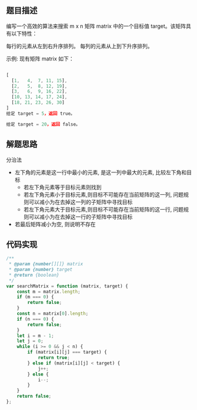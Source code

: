 ## 题目描述
编写一个高效的算法来搜索 m x n 矩阵 matrix 中的一个目标值 target。该矩阵具有以下特性：

每行的元素从左到右升序排列。
每列的元素从上到下升序排列。

示例:
现有矩阵 matrix 如下：
```js

[
  [1,   4,  7, 11, 15],
  [2,   5,  8, 12, 19],
  [3,   6,  9, 16, 22],
  [10, 13, 14, 17, 24],
  [18, 21, 23, 26, 30]
]
给定 target = 5，返回 true。

给定 target = 20，返回 false。
```
## 解题思路

分治法
-  左下角的元素是这一行中最小的元素, 是这一列中最大的元素, 比较左下角和目标
    - 若左下角元素等于目标元素则找到
    - 若左下角元素小于目标元素,则目标不可能存在当前矩阵的这一列, 问题规则可以减小为在去掉这一列的子矩阵中寻找目标
    - 若左下角元素大于目标元素,则目标不可能存在当前矩阵的这一行, 问题规则可以减小为在去掉这一行的子矩阵中寻找目标
- 若最后矩阵减小为空, 则说明不存在

## 代码实现

```js
/**
 * @param {number[][]} matrix
 * @param {number} target
 * @return {boolean}
 */
var searchMatrix = function (matrix, target) {
    const m = matrix.length;
    if (m === 0) {
        return false;
    }
    const n = matrix[0].length;
    if (n === 0) {
        return false;
    }
    let i = m - 1;
    let j = 0;
    while (i >= 0 && j < n) {
        if (matrix[i][j] === target) {
            return true;
        } else if (matrix[i][j] < target) {
            j++;
        } else {
            i--;
        }
    }
    return false;
};


```